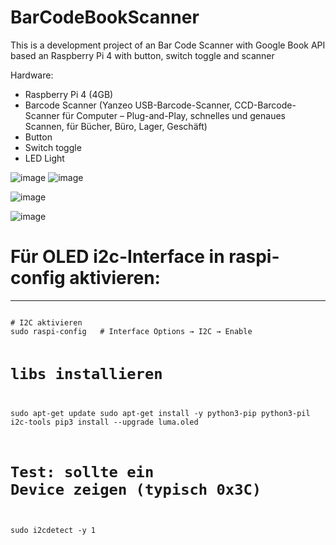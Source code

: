 # BarCodeBookScanner
This is a development project of an Bar Code Scanner with Google Book API based an Raspberry Pi 4 with button, switch toggle and scanner

Hardware:
- Raspberry Pi 4 (4GB)
- Barcode Scanner (Yanzeo USB-Barcode-Scanner, CCD-Barcode-Scanner für Computer – Plug-and-Play, schnelles und genaues Scannen, für Bücher, Büro, Lager, Geschäft)
- Button
- Switch toggle
- LED Light

![image](https://github.com/gottie29/BarCodeBookScanner/assets/67120052/96589bf4-8a36-4747-9c58-302b8a19605f)
![image](https://github.com/gottie29/BarCodeBookScanner/assets/67120052/825d9162-d65c-4c04-8ca0-bdce371cf33f)

![image](https://github.com/gottie29/BarCodeBookScanner/assets/67120052/be2b2e3f-1e52-4c40-a0ec-adcc1a04ebc6)


![image](https://github.com/gottie29/BarCodeBookScanner/assets/67120052/e3982a49-8994-4a55-a85a-8240e08d6be3)

# Für OLED i2c-Interface in raspi-config aktivieren:
---------
<code>
# I2C aktivieren
sudo raspi-config   # Interface Options → I2C → Enable

# libs installieren
sudo apt-get update
sudo apt-get install -y python3-pip python3-pil i2c-tools
pip3 install --upgrade luma.oled
# Test: sollte ein Device zeigen (typisch 0x3C)
sudo i2cdetect -y 1
</code>
